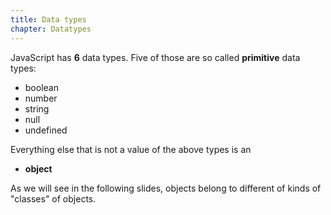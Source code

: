 ```yaml
---
title: Data types
chapter: Datatypes
---
```

JavaScript has **6** data types. Five of those are so called **primitive** data
types:

- boolean
- number
- string
- null
- undefined

Everything else that is not a value of the above types is an

- **object**

As we will see in the following slides, objects belong to different of kinds of
"classes" of objects.
